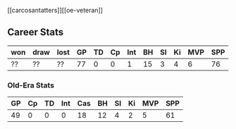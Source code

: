 [[carcosantatters]][[oe-veteran]]

## Career Stats

| won  | draw | lost | GP   | TD   | Cp | Int | BH  | SI   | Ki   | MVP  | SPP |
|------|------|------|------|------|----|-----|-----|------|------|------|-----|
| ?? | ?? | ?? | 77 | 0 | 0 | 1 | 15 | 3 | 4 | 6 | 76 |

### Old-Era Stats

| GP | Cp | TD | Int | Cas | BH | SI | Ki | MVP | SPP |
| -- | -- | -- | -- | -- | -- | -- | -- | -- | -- | 
| 49 | 0 | 0 | 0 | 18 | 12 | 4 | 2 | 5 | 61 |